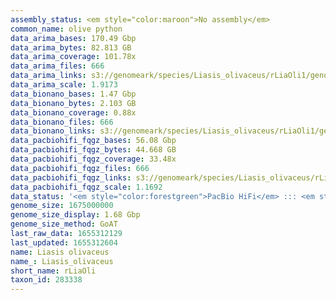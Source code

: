 ```yaml
---
assembly_status: <em style="color:maroon">No assembly</em>
common_name: olive python
data_arima_bases: 170.49 Gbp
data_arima_bytes: 82.813 GB
data_arima_coverage: 101.78x
data_arima_files: 666
data_arima_links: s3://genomeark/species/Liasis_olivaceus/rLiaOli1/genomic_data/arima/<br>
data_arima_scale: 1.9173
data_bionano_bases: 1.47 Gbp
data_bionano_bytes: 2.103 GB
data_bionano_coverage: 0.88x
data_bionano_files: 666
data_bionano_links: s3://genomeark/species/Liasis_olivaceus/rLiaOli1/genomic_data/bionano/<br>
data_pacbiohifi_fqgz_bases: 56.08 Gbp
data_pacbiohifi_fqgz_bytes: 44.668 GB
data_pacbiohifi_fqgz_coverage: 33.48x
data_pacbiohifi_fqgz_files: 666
data_pacbiohifi_fqgz_links: s3://genomeark/species/Liasis_olivaceus/rLiaOli1/genomic_data/pacbio_hifi/<br>
data_pacbiohifi_fqgz_scale: 1.1692
data_status: '<em style="color:forestgreen">PacBio HiFi</em> ::: <em style="color:forestgreen">Bionano</em> ::: <em style="color:forestgreen">Arima</em>'
genome_size: 1675000000
genome_size_display: 1.68 Gbp
genome_size_method: GoAT
last_raw_data: 1655312129
last_updated: 1655312604
name: Liasis olivaceus
name_: Liasis_olivaceus
short_name: rLiaOli
taxon_id: 283338
---
```

